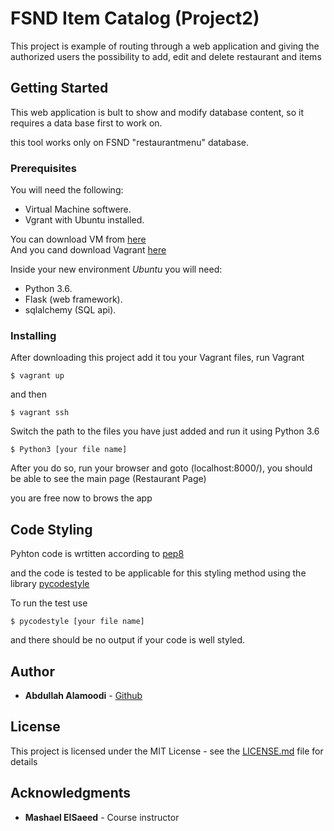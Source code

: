 # FSND Item Catalog (Project2)

  This project is example of routing through a web application and giving the 
  authorized users the possibility to add, edit and delete restaurant and items

## Getting Started

  This web application is bult to show and modify database content, so it requires a data base first to work on.

  this tool works only on FSND "restaurantmenu" database.

### Prerequisites

  You will need the following:
  * Virtual Machine softwere.
  * Vgrant with Ubuntu installed.
  
  You can download VM from [here](https://www.virtualbox.org/wiki/Download_Old_Builds_5_1)  
  And you cand download Vagrant [here](https://www.vagrantup.com/downloads.html)

  Inside your new environment *Ubuntu* you will need:
  * Python 3.6.
  * Flask (web framework).
  * sqlalchemy (SQL api).
  
  
### Installing

  After downloading this project add it tou your Vagrant files, run Vagrant 
```
$ vagrant up
```
  and then
```
$ vagrant ssh
```
Switch the path to the files you have just added and run it using Python 3.6
```
$ Python3 [your file name]
```

After you do so, run your browser and goto (localhost:8000/),
you should be able to see the main page (Restaurant Page)

you are free now to brows the app


## Code Styling

Pyhton code is wrtitten according to [pep8](https://www.python.org/dev/peps/pep-0008/)

and the code is tested to be applicable for this styling method using the library [pycodestyle](https://pycodestyle.readthedocs.io/en/latest/)

To run the test use
~~~
$ pycodestyle [your file name]
~~~
and there should be no output if your code is well styled.


## Author

* **Abdullah Alamoodi** - [Github](https://github.com/abady1000)

## License

This project is licensed under the MIT License - see the [LICENSE.md](LICENSE.md) file for details

## Acknowledgments

* **Mashael ElSaeed** - Course instructor
